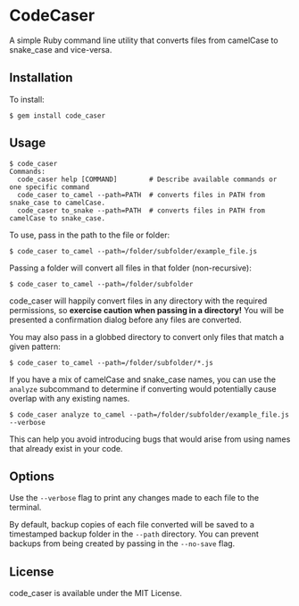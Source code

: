 # CodeCaser
A simple Ruby command line utility that converts files from camelCase to snake_case and vice-versa.

## Installation
To install:
```
$ gem install code_caser
```
## Usage
```
$ code_caser
Commands:
  code_caser help [COMMAND]        # Describe available commands or one specific command
  code_caser to_camel --path=PATH  # converts files in PATH from snake_case to camelCase.
  code_caser to_snake --path=PATH  # converts files in PATH from camelCase to snake_case.
```
To use, pass in the path to the file or folder:
```
$ code_caser to_camel --path=/folder/subfolder/example_file.js
```
Passing a folder will convert all files in that folder (non-recursive):
```
$ code_caser to_camel --path=/folder/subfolder
```
code_caser will happily convert files in any directory with the required permissions, so **exercise caution when passing in a directory!** You will be presented a confirmation dialog before any files are converted.

You may also pass in a globbed directory to convert only files that match a given pattern:
```
$ code_caser to_camel --path=/folder/subfolder/*.js
```
If you have a mix of camelCase and snake_case names, you can use the ```analyze``` subcommand to determine if converting would potentially cause overlap with any existing names.
```
$ code_caser analyze to_camel --path=/folder/subfolder/example_file.js --verbose
```
This can help you avoid introducing bugs that would arise from using names that already exist in your code.

## Options
Use the ```--verbose``` flag to print any changes made to each file to the terminal.

By default, backup copies of each file converted will be saved to a timestamped backup folder in the ```--path``` directory. You can prevent backups from being created by passing in the ```--no-save``` flag.

## License
code_caser is available under the MIT License.

